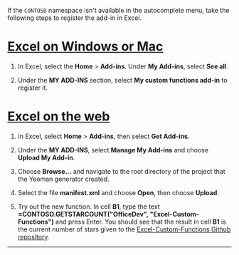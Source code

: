 If the `CONTOSO` namespace isn't available in the autocomplete menu, take the following steps to register the add-in in Excel.

# [Excel on Windows or Mac](#tab/excel-windows)

1. In Excel, select the **Home** > **Add-ins**. Under **My Add-ins**, select **See all**.

1. Under the **MY ADD-INS** section, select **My custom functions add-in** to register it.

# [Excel on the web](#tab/excel-online)

1. In Excel, select **Home** > **Add-ins**, then select **Get Add-ins**.

1. Under the **MY ADD-INS**, select **Manage My Add-ins** and choose **Upload My Add-in**.

1. Choose **Browse...** and navigate to the root directory of the project that the Yeoman generator created.

1. Select the file **manifest.xml** and choose **Open**, then choose **Upload**.

1. Try out the new function. In cell **B1**, type the text **=CONTOSO.GETSTARCOUNT("OfficeDev", "Excel-Custom-Functions")** and press Enter. You should see that the result in cell **B1** is the current number of stars given to the [Excel-Custom-Functions Github repository](https://github.com/OfficeDev/Excel-Custom-Functions).

---

